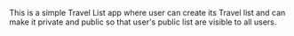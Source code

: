 This is a simple Travel List app
where user can create its Travel list and can make it private and public so that  user's public list are visible to all users.
